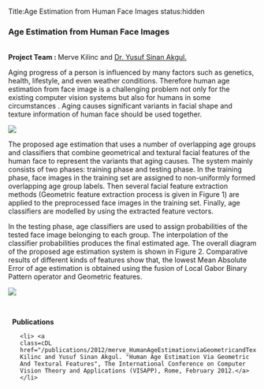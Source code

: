 Title:Age Estimation from Human Face Images
status:hidden

<h3>Age Estimation from Human Face Images</h3>


<p><br><strong>Project Team : </strong>
Merve Kilinc </a> and <a href="http://www.bilmuh.gtu.edu.tr/~akgul/">Dr. Yusuf Sinan Akgul.</a></p>


<p>
Aging progress of a person is influenced by many factors such as genetics, health, lifestyle, and even weather conditions. Therefore human age estimation from face image is a challenging problem not only for the existing computer vision systems but also for humans in some circumstances . Aging causes significant variants in facial shape and texture information of human face should be used together.
<p>


<img src="{filename}/files/proj010/fig1.jpg"  style="   display: block;   margin-left: auto;   margin-right: auto; " />


<p>
The proposed age estimation that uses a number of overlapping age groups and  classifiers that combine geometrical and textural facial features of the human face to represent the variants that aging causes. The system mainly consists of two phases: training phase and testing phase. In the training phase, face images in the training set are assigned to non-uniformly formed overlapping age group labels. Then several facial feature extraction methods (Geometric feature extraction process is given in Figure 1) are applied to the preprocessed face images in the training set. Finally, age classifiers are modelled by using the extracted feature vectors. 

</p>

<p>
In the testing phase, age classifiers are used to assign probabilities of the tested face image belonging to each group. The interpolation of the classifier probabilities produces the final estimated age. The overall diagram of the proposed age estimation system is shown in Figure 2. Comparative results of different kinds of features show that, the lowest Mean Absolute Error of age estimation is obtained using the fusion of Local Gabor Binary Pattern operator and Geometric features.

</p>
<img src="{filename}/files/proj010/fig2.jpg"  style="   display: block;   margin-left: auto;   margin-right: auto; " />





<p>&nbsp;<p>&nbsp;
<strong>Publications</strong>
<ul class=cListPB10>

	<li> <a 
    class=cDL href="/publications/2012/merve_HumanAgeEstimationviaGeometricandTexturalFeatures.pdf">Merve Kilinc and Yusuf Sinan Akgul. "Human Age Estimation Via Geometric And Textural Features", The International Conference on Computer Vision Theory and Applications (VISAPP), Rome, February 2012.</a></li>

</ul>